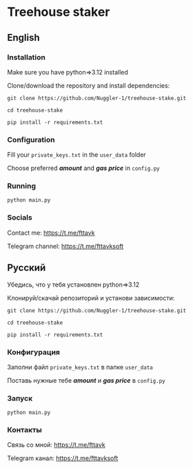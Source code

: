 # Treehouse staker

## English

### Installation

Make sure you have python=>3.12 installed

Clone/download the repository and install dependencies:

`git clone https://github.com/Nuggler-1/treehouse-stake.git`

`cd treehouse-stake`

`pip install -r requirements.txt`


### Configuration

Fill your `private_keys.txt` in the `user_data` folder

Choose preferred ***amount*** and ***gas price*** in `config.py`


### Running

`python main.py`

### Socials

Contact me: https://t.me/fttavk

Telegram channel: https://t.me/fttavksoft

## Русский

Убедись, что у тебя установлен python=>3.12

Клонируй/скачай репозиторий и установи зависимости:

`git clone https://github.com/Nuggler-1/treehouse-stake.git`

`cd treehouse-stake`

`pip install -r requirements.txt`


### Конфигурация

Заполни файл `private_keys.txt` в папке `user_data`

Поставь нужные тебе ***amount*** и ***gas price*** в `config.py`


### Запуск

`python main.py`

### Контакты

Связь со мной: https://t.me/fttavk

Telegram канал: https://t.me/fttavksoft
